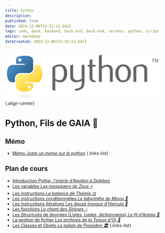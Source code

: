 ```yaml
---
title: Python
description: 
published: true
date: 2024-12-06T22:52:13.642Z
tags: code, back, backend, back end, back-end, serveur, python, script
editor: markdown
dateCreated: 2024-12-06T22:52:13.642Z
---
```


![python_logo.png](/images/python/python_logo.png){.align-center}

# Python, Fils de GAIA 🐍
## Mémo
- [Mémo *Juste un mémo sur le python*](/python/memo)
{.links-list}

## Plan de cours
- [Introduction *Pythie, l'oracle d'Apollon à Delphes*](/python/intro)
- [Les variables *Les messagers de Zeus ⚡*](/python/variables)
- [Les instructions *La balance de Thémis ⚖️*](/python/operateurs)
- [Les instructions conditionnelles *Le labyrinthe de Minos 🌟*](/python/conditions)
- [Les instructions itératives *Les douze travaux d'Hercule 🔁*](/python/boucles)
- [Les fonctions *Le chant des Sirènes 🎶*](/python/functions)
- [Les Structures de données (Listes, tuples, dictionnaires) *Le fil d'Ariane 🧶*](/python/lists)
- [La gestion de fichier *Les archives de la Toison d'Or 📁*](/python/files)
- [Les Classes et Objets *Le palais de Poseidon 🏛️*](/python/poo)
{.links-list}

<!-- 
- [Les modules | les Librairies **](/python/modules)
- [Le module pandas *Le jardin des Hespérides 🍎*](/python/pandas)
- [tkinter *L'atelier de Dédale 🛠️*](/python/tkinter) -->